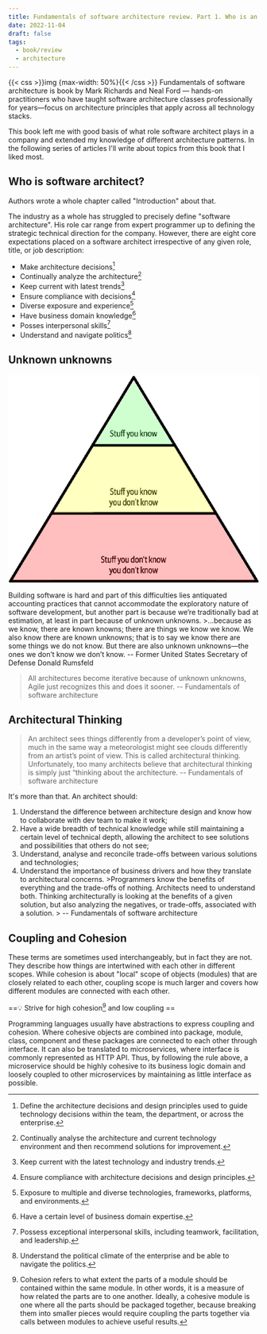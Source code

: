 ```yaml
---
title: Fundamentals of software architecture review. Part 1. Who is an Architect?
date: 2022-11-04
draft: false
tags:
  - book/review
  - architecture
---
```


{{< css >}}img {max-width: 50%}{{< /css >}}
Fundamentals of software architecture is book by Mark Richards and Neal Ford — hands-on practitioners who have taught software architecture classes professionally for years—focus on architecture principles that apply across all technology stacks.

This book left me with good basis of what role software architect plays in a company and extended my knowledge of different architecture patterns. In the following series of articles I'll write about topics from this book that I liked most.

## Who is software architect?

Authors wrote a whole chapter called "Introduction" about that.

The industry as a whole has struggled to precisely define "software architecture". His role car range from expert programmer up to defining the strategic technical direction for the company. However, there are eight core expectations placed on a software architect irrespective of any given role, title, or job description:

* Make architecture decisions[^1]
* Continually analyze the architecture[^2]
* Keep current with latest trends[^3]
* Ensure compliance with decisions[^4]
* Diverse exposure and experience[^5]
* Have business domain knowledge[^6]
* Posses interpersonal skills[^7]
* Understand and navigate politics[^8]

## Unknown unknowns

![knowledge pyramid](images/unknowns.png)

Building software is hard and part of this difficulties lies antiquated accounting practices that cannot accommodate the exploratory nature of software development, but another part is because we’re traditionally bad at estimation, at least in part because of unknown unknowns.
\>…because as we know, there are known knowns; there are things we know we know. We also know there are known unknowns; that is to say we know there are some things we do not know. But there are also unknown unknowns—the ones we don’t know we don’t know.
-- Former United States Secretary of Defense Donald Rumsfeld

 > 
 > All architectures become iterative because of unknown unknowns, Agile just recognizes this and does it sooner.
 > -- Fundamentals of software architecture

## Architectural Thinking

 > 
 > An architect sees things differently from a developer’s point of view, much in the same way a meteorologist might see clouds differently from an artist’s point of view. This is called architectural thinking. Unfortunately, too many architects believe that architectural thinking is simply just “thinking about the architecture.
 > -- Fundamentals of software architecture

It's more than that. An architect should:

1. Understand the difference between architecture design and know how to collaborate with dev team to make it work;
1. Have a wide breadth of technical knowledge while still maintaining a certain level of technical depth, allowing the architect to see solutions and possibilities that others do not see;
1. Understand, analyse and reconcile trade-offs between various solutions and technologies;
1. Understand the importance of business drivers and how they translate to architectural concerns.
   \>Programmers know the benefits of everything and the trade-offs of nothing. Architects need to understand both. Thinking architecturally is looking at the benefits of a given solution, but also analyzing the negatives, or trade-offs, associated with a solution.
   \>	-- Fundamentals of software architecture

## Coupling and Cohesion

These terms are sometimes used interchangeably, but in fact they are not. They describe how things are intertwined with each other in different scopes. While cohesion is about "local" scope of objects (modules) that are closely related to each other, coupling scope is much larger and covers how different modules are connected with each other.

==💡 Strive for high cohesion[^9] and low coupling ==

Programming languages usually have abstractions to express coupling and cohesion. Where cohesive objects are combined into package, module, class, component and these packages are connected to each other through interface.
It can also be translated to microservices, where interface is commonly represented as HTTP API. Thus, by following the rule above, a microservice should be highly cohesive to its business logic domain and loosely coupled to other microservices by maintaining as little interface as possible.

[^1]: Define the architecture decisions and design principles used to guide technology decisions within the team, the department, or across the enterprise.
[^2]:Continually analyse the architecture and current technology environment and then recommend solutions for improvement.
[^3]:Keep current with the latest technology and industry trends.
[^4]:Ensure compliance with architecture decisions and design principles.
[^5]:Exposure to multiple and diverse technologies, frameworks, platforms, and environments.
[^6]:Have a certain level of business domain expertise.
[^7]:Possess exceptional interpersonal skills, including teamwork, facilitation, and leadership.
[^8]:Understand the political climate of the enterprise and be able to navigate the politics.
[^9]:Cohesion refers to what extent the parts of a module should be contained within the same module. In other words, it is a measure of how related the parts are to one another. Ideally, a cohesive module is one where all the parts should be packaged together, because breaking them into smaller pieces would require coupling the parts together via calls between modules to achieve useful results.
